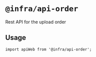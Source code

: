 # `@infra/api-order`

Rest API for the upload order

## Usage

```
import apiWeb from '@infra/api-order';

```
